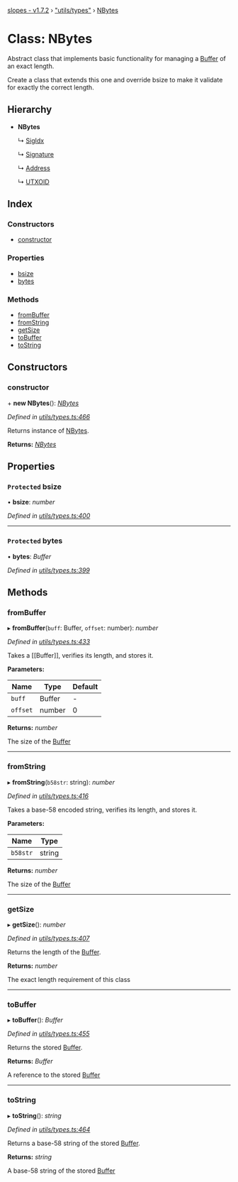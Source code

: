 [slopes - v1.7.2](../README.md) › ["utils/types"](../modules/_utils_types_.md) › [NBytes](_utils_types_.nbytes.md)

# Class: NBytes

Abstract class that implements basic functionality for managing a [Buffer](https://github.com/feross/buffer) of an exact length.

Create a class that extends this one and override bsize to make it validate for exactly the correct length.

## Hierarchy

* **NBytes**

  ↳ [SigIdx](_apis_avm_types_.sigidx.md)

  ↳ [Signature](_apis_avm_types_.signature.md)

  ↳ [Address](_apis_avm_types_.address.md)

  ↳ [UTXOID](_apis_avm_types_.utxoid.md)

## Index

### Constructors

* [constructor](_utils_types_.nbytes.md#constructor)

### Properties

* [bsize](_utils_types_.nbytes.md#protected-bsize)
* [bytes](_utils_types_.nbytes.md#protected-bytes)

### Methods

* [fromBuffer](_utils_types_.nbytes.md#frombuffer)
* [fromString](_utils_types_.nbytes.md#fromstring)
* [getSize](_utils_types_.nbytes.md#getsize)
* [toBuffer](_utils_types_.nbytes.md#tobuffer)
* [toString](_utils_types_.nbytes.md#tostring)

## Constructors

###  constructor

\+ **new NBytes**(): *[NBytes](_utils_types_.nbytes.md)*

*Defined in [utils/types.ts:466](https://github.com/ava-labs/slopes/blob/65cee65/src/utils/types.ts#L466)*

Returns instance of [NBytes](_utils_types_.nbytes.md).

**Returns:** *[NBytes](_utils_types_.nbytes.md)*

## Properties

### `Protected` bsize

• **bsize**: *number*

*Defined in [utils/types.ts:400](https://github.com/ava-labs/slopes/blob/65cee65/src/utils/types.ts#L400)*

___

### `Protected` bytes

• **bytes**: *Buffer*

*Defined in [utils/types.ts:399](https://github.com/ava-labs/slopes/blob/65cee65/src/utils/types.ts#L399)*

## Methods

###  fromBuffer

▸ **fromBuffer**(`buff`: Buffer, `offset`: number): *number*

*Defined in [utils/types.ts:433](https://github.com/ava-labs/slopes/blob/65cee65/src/utils/types.ts#L433)*

Takes a [[Buffer]], verifies its length, and stores it.

**Parameters:**

Name | Type | Default |
------ | ------ | ------ |
`buff` | Buffer | - |
`offset` | number | 0 |

**Returns:** *number*

The size of the [Buffer](https://github.com/feross/buffer)

___

###  fromString

▸ **fromString**(`b58str`: string): *number*

*Defined in [utils/types.ts:416](https://github.com/ava-labs/slopes/blob/65cee65/src/utils/types.ts#L416)*

Takes a base-58 encoded string, verifies its length, and stores it.

**Parameters:**

Name | Type |
------ | ------ |
`b58str` | string |

**Returns:** *number*

The size of the [Buffer](https://github.com/feross/buffer)

___

###  getSize

▸ **getSize**(): *number*

*Defined in [utils/types.ts:407](https://github.com/ava-labs/slopes/blob/65cee65/src/utils/types.ts#L407)*

Returns the length of the [Buffer](https://github.com/feross/buffer).

**Returns:** *number*

The exact length requirement of this class

___

###  toBuffer

▸ **toBuffer**(): *Buffer*

*Defined in [utils/types.ts:455](https://github.com/ava-labs/slopes/blob/65cee65/src/utils/types.ts#L455)*

Returns the stored [Buffer](https://github.com/feross/buffer).

**Returns:** *Buffer*

A reference to the stored [Buffer](https://github.com/feross/buffer)

___

###  toString

▸ **toString**(): *string*

*Defined in [utils/types.ts:464](https://github.com/ava-labs/slopes/blob/65cee65/src/utils/types.ts#L464)*

Returns a base-58 string of the stored [Buffer](https://github.com/feross/buffer).

**Returns:** *string*

A base-58 string of the stored [Buffer](https://github.com/feross/buffer)
